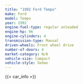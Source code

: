 ```yaml
---
title: "1992 Ford Tempo"
make: Ford
model: Tempo
year: 1992
engine-fuel-type: regular unleaded
engine-hp: 96
engine-cylinders: 4
transmission-type: Manual
driven-wheels: Front wheel drive
number-of-doors: 4
market-category: N/A
vehicle-size: Compact
vehicle-style: Sedan
---
```


{{< car_info >}}
